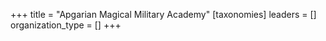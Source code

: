 +++
title = "Apgarian Magical Military Academy"
[taxonomies]
leaders = []
organization_type = []
+++

